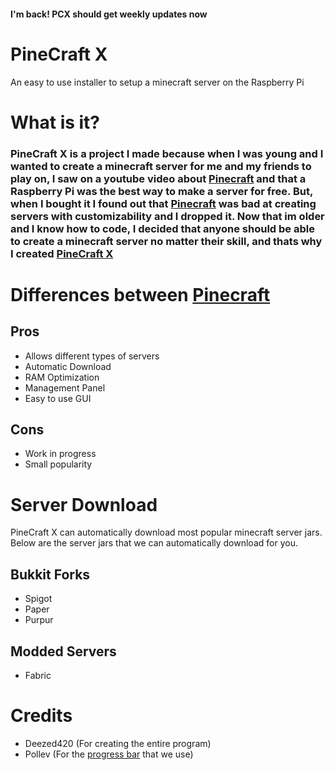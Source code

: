 #### I'm back! PCX should get weekly updates now

# PineCraft X
An easy to use installer to setup a minecraft server on the Raspberry Pi

# What is it?
### PineCraft X is a project I made because when I was young and I wanted to create a minecraft server for me and my friends to play on, I saw on a youtube video about [Pinecraft](https://github.com/Cat5TV/pinecraft) and that a Raspberry Pi was the best way to make a server for free. But, when I bought it I found out that [Pinecraft](https://github.com/Cat5TV/pinecraft) was bad at creating servers with customizability and I dropped it. Now that im older and I know how to code, I decided that anyone should be able to create a minecraft server no matter their skill, and thats why I created [PineCraft X](https://github.com/deezed420)

# Differences between [Pinecraft](https://github.com/Cat5TV/pinecraft)
## Pros
* Allows different types of servers
* Automatic Download
* RAM Optimization
* Management Panel
* Easy to use GUI

## Cons
* Work in progress
* Small popularity

# Server Download
PineCraft X can automatically download most popular minecraft server jars. Below are the server jars that we can automatically download for you.

## Bukkit Forks
* Spigot
* Paper
* Purpur

## Modded Servers
* Fabric

# Credits
* Deezed420 (For creating the entire program)
* Pollev (For the [progress bar](https://github.com/pollev/python_progress_bar) that we use)
